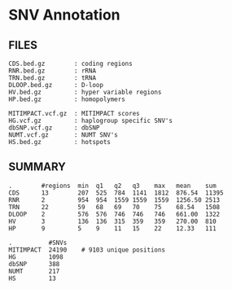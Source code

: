 #  SNV Annotation #

## FILES ##

    CDS.bed.gz        : coding regions
    RNR.bed.gz        : rRNA
    TRN.bed.gz        : tRNA
    DLOOP.bed.gz      : D-loop
    HV.bed.gz         : hyper variable regions
    HP.bed.gz         : homopolymers

    MITIMPACT.vcf.gz  : MITIMPACT scores
    HG.vcf.gz         : haplogroup specific SNV's
    dbSNP.vcf.gz      : dbSNP
    NUMT.vcf.gz       : NUMT SNV's
    HS.bed.gz         : hotspots

## SUMMARY ##

    .        #regions  min  q1   q2   q3    max   mean    sum
    CDS      13        207  525  784  1141  1812  876.54  11395
    RNR      2         954  954  1559 1559  1559  1256.50 2513           
    TRN      22        59   68   69   70    75    68.54   1508           
    DLOOP    2         576  576  746  746   746   661.00  1322
    HV       3         136  136  315  359   359   270.00  810
    HP       9         5    9    11   15    22    12.33   111

    .          #SNVs
    MITIMPACT  24190	# 9103 unique positions
    HG         1098
    dbSNP      388
    NUMT       217
    HS         13
